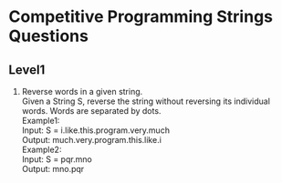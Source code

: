 # Competitive Programming Strings Questions  

## Level1

1.	Reverse words in a given string.  
Given a String S, reverse the string without reversing its individual words. Words are separated by dots.  
Example1:  
Input: S = i.like.this.program.very.much  
Output: much.very.program.this.like.i  
Example2:  
Input: S = pqr.mno  
Output: mno.pqr 


 
